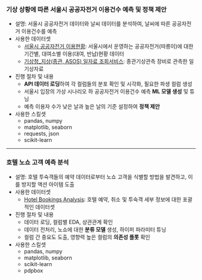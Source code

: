 ### 기상 상황에 따른 서울시 공공자전거 이용건수 예측 및 정책 제안
- 설명: 서울시 공공자전거 데이터와 날씨 데이터를 분석하여, 날씨에 따른 공공자전거 이용건수를 예측
- 사용한 데이터셋
    - [서울시 공공자전거 이용현황](https://data.seoul.go.kr/dataList/OA-14994/F/1/datasetView.do): 서울시에서 운영하는 공공자전거(따릉이)에 대한 기간별, 대여소별 이용(대여, 반납)현황 데이터
    - [기상청_지상(종관, ASOS) 일자료 조회서비스](https://data.seoul.go.kr/dataList/OA-14994/F/1/datasetView.do): 종관기상관측 장비로 관측한 일 기상자료
- 진행 절차 및 내용
    - **API 데이터 로딩**하여 각 컬럼들의 분포 확인 및 시각화, 필요한 파생 컬럼 생성
    - 서울시 입장의 가상 시나리오 하 공공자전거 이용건수 예측 **ML 모델 생성** 및 튜닝
    - 예측 이용자 수가 낮은 날과 높은 날의 기준 설정하여 **정책 제안**
- 사용한 스킬셋
    - pandas, numpy
    - matplotlib, seaborn
    - requests, json
    - scikit-learn
---
### 호텔 노쇼 고객 예측 분석
- 설명: 호텔 투숙객들의 예약 데이터로부터 노쇼 고객을 식별할 방법을 발견하고, 이를 방지할 액션 아이템 도출
- 사용한 데이터셋
    - [Hotel Bookings Analysis](https://www.kaggle.com/datasets/thedevastator/hotel-bookings-analysis): 호텔 예약, 취소 및 투숙객 세부 정보에 대한 포괄적인 데이터셋
- 진행 절차 및 내용
    - 데이터 로딩, 컬럼별 EDA, 상관관계 확인
    - 데이터 전처리, 노쇼에 대한 **분류 모델** 생성, 하이퍼 파라미터 튜닝
    - 컬럼 간 중요도 도출, 영향력 높은 컬럼의 **의존성 플롯** 확인
- 사용한 스킬셋
    - pandas, numpy
    - matplotlib, seaborn
    - scikit-learn
    - pdpbox
